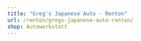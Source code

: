 ```yaml
---
title: "Greg's Japanese Auto - Renton"
url: /renton/gregs-japanese-auto-renton/
shop: Autowerkstatt
---
```

